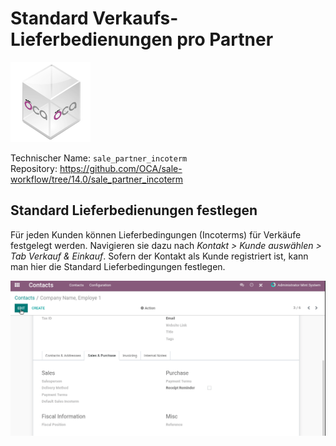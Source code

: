 # Standard Verkaufs-Lieferbedienungen pro Partner
![icon_oca_app](assets/icon_oca_app.png)

Technischer Name: `sale_partner_incoterm`\
Repository: <https://github.com/OCA/sale-workflow/tree/14.0/sale_partner_incoterm>

## Standard Lieferbedienungen festlegen

Für jeden Kunden können Lieferbedingungen (Incoterms) für Verkäufe festgelegt werden. Navigieren sie dazu nach *Kontakt > Kunde auswählen > Tab Verkauf & Einkauf*. Sofern der Kontakt als Kunde registriert ist, kann man hier die Standard Lieferbedingungen festlegen.

![Odoo App Standard Verkaufs-Lieferbedienungen pro Partner](assets/Odoo%20App%20Standard%20Verkaufs-Lieferbedienungen%20pro%20Partner.gif)
